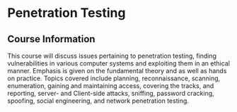 # Penetration Testing
## Course Information
This course will discuss issues pertaining to penetration testing, finding vulnerabilities in various computer systems and exploiting them in an ethical manner. Emphasis is given on the fundamental theory and as well as hands on practice. Topics covered include planning, reconnaissance, scanning, enumeration, gaining and maintaining access, covering the tracks, and reporting, server- and Client-side attacks, sniffing, password cracking, spoofing, social engineering, and network penetration testing.
